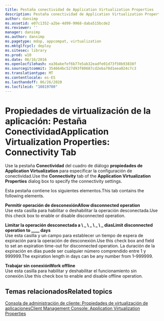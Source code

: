 ```yaml
---
title: Pestaña conectividad de Application Virtualization Properties
description: Pestaña conectividad de Application Virtualization Properties
author: dansimp
ms.assetid: e07c1352-a2be-4d99-9968-daba515bcde2
ms.reviewer: ''
manager: dansimp
ms.author: dansimp
ms.pagetype: mdop, appcompat, virtualization
ms.mktglfcycl: deploy
ms.sitesec: library
ms.prod: w10
ms.date: 06/16/2016
ms.openlocfilehash: ea36abefef6b77e5ab32eadfe01d73f50b93838f
ms.sourcegitcommit: 354664bc527d93f80687cd2eba70d1eea024c7c3
ms.translationtype: MT
ms.contentlocale: es-ES
ms.lasthandoff: 06/26/2020
ms.locfileid: "10819700"
---
```

# <span data-ttu-id="4e6ee-103">Propiedades de virtualización de la aplicación: Pestaña Conectividad</span><span class="sxs-lookup"><span data-stu-id="4e6ee-103">Application Virtualization Properties: Connectivity Tab</span></span>


<span data-ttu-id="4e6ee-104">Use la pestaña **Conectividad** del cuadro de diálogo **propiedades de Application Virtualization** para especificar la configuración de conectividad.</span><span class="sxs-lookup"><span data-stu-id="4e6ee-104">Use the **Connectivity** tab of the **Application Virtualization Properties** dialog box to specify the connectivity settings.</span></span>

<span data-ttu-id="4e6ee-105">Esta pestaña contiene los siguientes elementos.</span><span class="sxs-lookup"><span data-stu-id="4e6ee-105">This tab contains the following elements.</span></span>

<a href="" id="allow-disconnected-operation"></a>**<span data-ttu-id="4e6ee-106">Permitir operación de desconexión</span><span class="sxs-lookup"><span data-stu-id="4e6ee-106">Allow disconnected operation</span></span>**  
<span data-ttu-id="4e6ee-107">Use esta casilla para habilitar o deshabilitar la operación desconectada.</span><span class="sxs-lookup"><span data-stu-id="4e6ee-107">Use this check box to enable or disable disconnected operation.</span></span>

<a href="" id="limit-disconnected-operation-to------days"></a>**<span data-ttu-id="4e6ee-108">Limitar la operación desconectada a \ _ \ _ \ _ \ _ días</span><span class="sxs-lookup"><span data-stu-id="4e6ee-108">Limit disconnected operation to \_\_\_\_ days</span></span>**  
<span data-ttu-id="4e6ee-109">Use esta casilla y un campo para establecer un tiempo de espera de expiración para la operación de desconexión.</span><span class="sxs-lookup"><span data-stu-id="4e6ee-109">Use this check box and field to set an expiration time-out for disconnected operation.</span></span> <span data-ttu-id="4e6ee-110">La duración de la expiración en días puede ser cualquier número comprendido entre 1 y 999999.</span><span class="sxs-lookup"><span data-stu-id="4e6ee-110">The expiration length in days can be any number from 1–999999.</span></span>

<a href="" id="work-offline"></a>**<span data-ttu-id="4e6ee-111">Trabajar sin conexión</span><span class="sxs-lookup"><span data-stu-id="4e6ee-111">Work offline</span></span>**  
<span data-ttu-id="4e6ee-112">Use esta casilla para habilitar y deshabilitar el funcionamiento sin conexión.</span><span class="sxs-lookup"><span data-stu-id="4e6ee-112">Use this check box to enable and disable offline operation.</span></span>

## <span data-ttu-id="4e6ee-113">Temas relacionados</span><span class="sxs-lookup"><span data-stu-id="4e6ee-113">Related topics</span></span>


[<span data-ttu-id="4e6ee-114">Consola de administración de cliente: Propiedades de virtualización de aplicaciones</span><span class="sxs-lookup"><span data-stu-id="4e6ee-114">Client Management Console: Application Virtualization Properties</span></span>](client-management-console-application-virtualization-properties.md)

 

 





